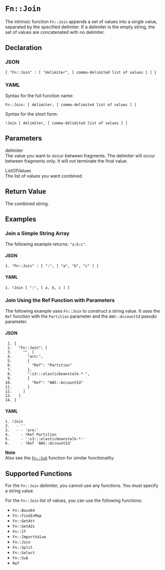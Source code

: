 # `Fn::Join`<a name="intrinsic-function-reference-join"></a>

The intrinsic function `Fn::Join` appends a set of values into a single value, separated by the specified delimiter\. If a delimiter is the empty string, the set of values are concatenated with no delimiter\.

## Declaration<a name="w6131ab1c25c28c46b5"></a>

### JSON<a name="intrinsic-function-reference-join-syntax.json"></a>

```
{ "Fn::Join" : [ "delimiter", [ comma-delimited list of values ] ] }
```

### YAML<a name="intrinsic-function-reference-join-syntax.yaml"></a>

Syntax for the full function name:

```
Fn::Join: [ delimiter, [ comma-delimited list of values ] ]
```

Syntax for the short form:

```
!Join [ delimiter, [ comma-delimited list of values ] ]
```

## Parameters<a name="intrinsic-function-reference-join-parameters"></a>

delimiter  
The value you want to occur between fragments\. The delimiter will occur between fragments only\. It will not terminate the final value\.

ListOfValues  
The list of values you want combined\.

## Return Value<a name="intrinsic-function-reference-join-returnvalues"></a>

The combined string\.

## Examples<a name="intrinsic-function-reference-join-examples"></a>

### Join a Simple String Array<a name="intrinsic-function-reference-join-example1"></a>

The following example returns: `"a:b:c"`\.

#### JSON<a name="intrinsic-function-reference-join-example1.json"></a>

```
1. "Fn::Join" : [ ":", [ "a", "b", "c" ] ]
```

#### YAML<a name="intrinsic-function-reference-join-example1.yaml"></a>

```
1. !Join [ ":", [ a, b, c ] ]
```

### Join Using the Ref Function with Parameters<a name="intrinsic-function-reference-join-example2"></a>

The following example uses `Fn::Join` to construct a string value\. It uses the `Ref` function with the `Partition` parameter and the `AWS::AccountId` pseudo parameter\.

#### JSON<a name="intrinsic-function-reference-join-example2.json"></a>

```
 1. {
 2.   "Fn::Join": [
 3.     "", [
 4.       "arn:",
 5.       {
 6.         "Ref": "Partition"
 7.       },
 8.       ":s3:::elasticbeanstalk-*-",
 9.       {
10.         "Ref": "AWS::AccountId"
11.       }
12.     ]
13.   ]
14. }
```

#### YAML<a name="intrinsic-function-reference-join-example2.yaml"></a>

```
1. !Join
2.   - ''
3.   - - 'arn:'
4.     - !Ref Partition
5.     - ':s3:::elasticbeanstalk-*-'
6.     - !Ref 'AWS::AccountId'
```

**Note**  
Also see the [`Fn::Sub`](intrinsic-function-reference-sub.md) function for similar functionality\.

## Supported Functions<a name="intrinsic-function-reference-join-supportedfunctions"></a>

For the `Fn::Join` delimiter, you cannot use any functions\. You must specify a string value\.

For the `Fn::Join` list of values, you can use the following functions:
+ `Fn::Base64`
+ `Fn::FindInMap`
+ `Fn::GetAtt`
+ `Fn::GetAZs`
+ `Fn::If`
+ `Fn::ImportValue`
+ `Fn::Join`
+ `Fn::Split`
+ `Fn::Select`
+ `Fn::Sub`
+ `Ref`